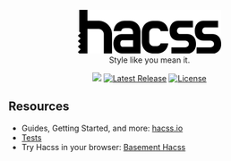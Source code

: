 <p align="center">
  <a href="https://hacss.io" target="_blank"><img width="256" src="https://raw.githubusercontent.com/hacss/assets/master/logos/hacss-black.svg"></a><br>
  Style like you mean it.
</p>

<p align="center">
  <a href="https://github.com/hacss/core/actions"><img src="https://github.com/hacss/core/workflows/verify/badge.svg"></a>
  <a href="https://github.com/hacss/core/releases"><img src="https://img.shields.io/npm/v/@hacss/core.svg" alt="Latest Release"></a>
  <a href="https://github.com/hacss/core/blob/master/LICENSE"><img src="https://img.shields.io/npm/l/@hacss/core.svg" alt="License"></a>
</p>

## Resources

* Guides, Getting Started, and more: [hacss.io](https://hacss.io)
* [Tests](test/index.html)
* Try Hacss in your browser: [Basement Hacss](https://basement.hacss.io)
